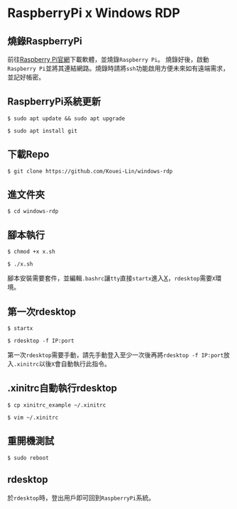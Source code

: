 # RaspberryPi x Windows RDP

## 燒錄RaspberryPi
前往[Raspberry Pi官網](https://www.raspberrypi.com/software/)下載軟體，並燒錄`Raspberry Pi`。
燒錄好後，啟動`Raspberry Pi`並將其連結網路。燒錄時請將`ssh`功能啟用方便未來如有遠端需求，並記好帳密。

## RaspberryPi系統更新
`$ sudo apt update && sudo apt upgrade`

`$ sudo apt install git`

## 下載Repo
`$ git clone https://github.com/Kouei-Lin/windows-rdp`

## 進文件夾
`$ cd windows-rdp`

## 腳本執行
`$ chmod +x x.sh`

`$ ./x.sh`

腳本安裝需要套件，並編輯`.bashrc`讓`tty`直接`startx`進入[X](https://en.wikipedia.org/wiki/X_Window_System)，`rdesktop`需要`X`環境。

## 第一次rdesktop
`$ startx`

`$ rdesktop -f IP:port`

第一次`rdesktop`需要手動，請先手動登入至少一次後再將`rdesktop -f IP:port`放入`.xinitrc`以後`X`會自動執行此指令。

## .xinitrc自動執行rdesktop
`$ cp xinitrc_example ~/.xinitrc`

`$ vim ~/.xinitrc`

## 重開機測試
`$ sudo reboot`

## rdesktop
於`rdesktop`時，登出用戶即可回到`RaspberryPi`系統。
